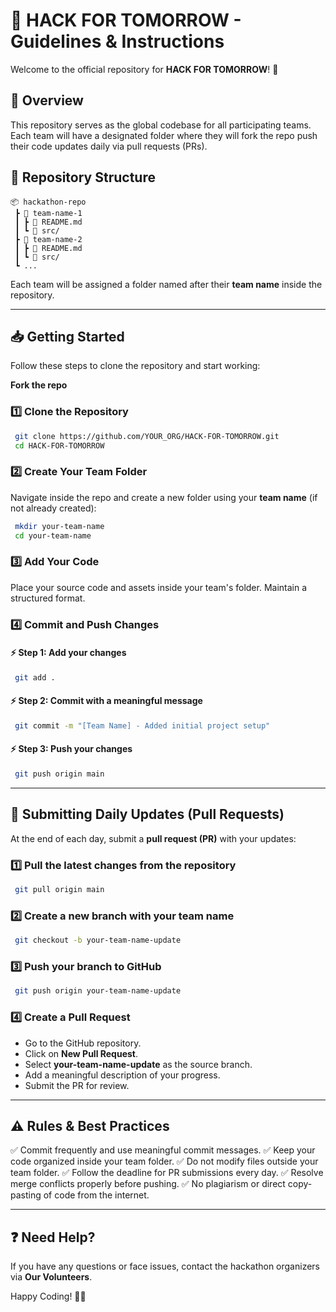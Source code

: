 # 🚀 HACK FOR TOMORROW - Guidelines & Instructions

Welcome to the official repository for **HACK FOR TOMORROW**! 🎉

## 📌 Overview
This repository serves as the global codebase for all participating teams. Each team will have a designated folder where they will fork the repo push their code updates daily via pull requests (PRs).

## 📁 Repository Structure
```
📦 hackathon-repo
 ┣ 📂 team-name-1
 ┃ ┣ 📜 README.md
 ┃ ┗ 📂 src/
 ┣ 📂 team-name-2
 ┃ ┣ 📜 README.md
 ┃ ┗ 📂 src/
 ┗ ...
```
Each team will be assigned a folder named after their **team name** inside the repository.

---

## 📥 Getting Started
Follow these steps to clone the repository and start working:

**Fork the repo**

### 1️⃣ Clone the Repository
```bash
 git clone https://github.com/YOUR_ORG/HACK-FOR-TOMORROW.git
 cd HACK-FOR-TOMORROW
```

### 2️⃣ Create Your Team Folder
Navigate inside the repo and create a new folder using your **team name** (if not already created):
```bash
 mkdir your-team-name
 cd your-team-name
```

### 3️⃣ Add Your Code
Place your source code and assets inside your team's folder. Maintain a structured format.

### 4️⃣ Commit and Push Changes
#### ⚡ Step 1: Add your changes
```bash
 git add .
```
#### ⚡ Step 2: Commit with a meaningful message
```bash
 git commit -m "[Team Name] - Added initial project setup"
```
#### ⚡ Step 3: Push your changes
```bash
 git push origin main
```

---

## 🔄 Submitting Daily Updates (Pull Requests)
At the end of each day, submit a **pull request (PR)** with your updates:

### 1️⃣ Pull the latest changes from the repository
```bash
 git pull origin main
```
### 2️⃣ Create a new branch with your team name
```bash
 git checkout -b your-team-name-update
```
### 3️⃣ Push your branch to GitHub
```bash
 git push origin your-team-name-update
```
### 4️⃣ Create a Pull Request
- Go to the GitHub repository.
- Click on **New Pull Request**.
- Select **your-team-name-update** as the source branch.
- Add a meaningful description of your progress.
- Submit the PR for review.

---

## ⚠️ Rules & Best Practices
✅ Commit frequently and use meaningful commit messages.
✅ Keep your code organized inside your team folder.
✅ Do not modify files outside your team folder.
✅ Follow the deadline for PR submissions every day.
✅ Resolve merge conflicts properly before pushing.
✅ No plagiarism or direct copy-pasting of code from the internet.

---

## ❓ Need Help?
If you have any questions or face issues, contact the hackathon organizers via **Our Volunteers**.

Happy Coding! 🎯🚀
